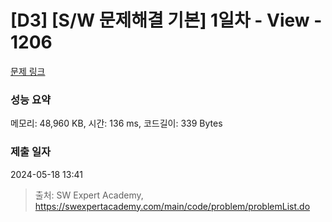 # [D3] [S/W 문제해결 기본] 1일차 - View - 1206 

[문제 링크](https://swexpertacademy.com/main/code/problem/problemDetail.do?contestProbId=AV134DPqAA8CFAYh) 

### 성능 요약

메모리: 48,960 KB, 시간: 136 ms, 코드길이: 339 Bytes

### 제출 일자

2024-05-18 13:41



> 출처: SW Expert Academy, https://swexpertacademy.com/main/code/problem/problemList.do